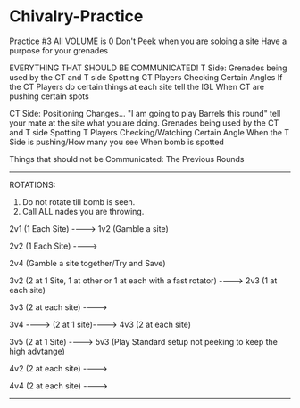 # Chivalry-Practice

Practice #3
All VOLUME is 0
Don't Peek when you are soloing a site
Have a purpose for your grenades


EVERYTHING THAT SHOULD BE COMMUNICATED!
T Side:
Grenades being used by the CT and T side
Spotting CT Players
Checking Certain Angles
If the CT Players do certain things at each site tell the IGL
When CT are pushing certain spots

CT Side:
Positioning Changes... "I am going to play Barrels this round" tell your mate at the site what you are doing.
Grenades being used by the CT and T side
Spotting T Players
Checking/Watching Certain Angle
When the T Side is pushing/How many you see
When bomb is spotted


Things that should not be Communicated:
The Previous Rounds


----------------------------------------------------------


ROTATIONS:
1. Do not rotate till bomb is seen.
2. Call ALL nades you are throwing.


2v1 (1 Each Site) ----> 1v2 (Gamble a site)

2v2 (1 Each Site) ----> 

2v4 (Gamble a site together/Try and Save)

3v2 (2 at 1 Site, 1 at other or 1 at each with a fast rotator) ----> 2v3 (1 at each site)

3v3 (2 at each site) ---->

3v4 ----> (2 at 1 site)----> 4v3 (2 at each site)

3v5 (2 at 1 Site) ----> 5v3 (Play Standard setup not peeking to keep the high advtange)

4v2 (2 at each site) ----> 

4v4 (2 at each site) ---->

----------------------------------------------------------
